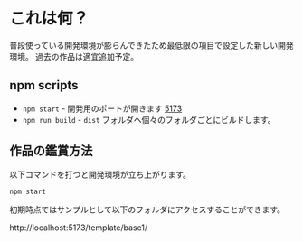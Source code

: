 # これは何？
普段使っている開発環境が膨らんできたため最低限の項目で設定した新しい開発環境。
過去の作品は適宜追加予定。

## npm scripts

- `npm start` - 開発用のポートが開きます [5173](http://localhost:5173/)
- `npm run build` - `dist` フォルダへ個々のフォルダごとにビルドします。

## 作品の鑑賞方法
以下コマンドを打つと開発環境が立ち上がります。
```sh
npm start
```

初期時点ではサンプルとして以下のフォルダにアクセスすることができます。

http://localhost:5173/template/base1/